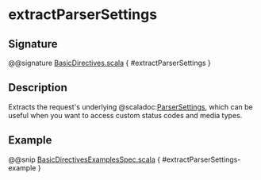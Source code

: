 # extractParserSettings

## Signature

@@signature [BasicDirectives.scala](../../../../../../../../../akka-http/src/main/scala/akka/http/scaladsl/server/directives/BasicDirectives.scala) { #extractParserSettings }

## Description

Extracts the request's underlying @scaladoc:[ParserSettings](akka.http.scaladsl.settings.ParserSettings), which can be useful when you want to access custom status codes and media types.

## Example

@@snip [BasicDirectivesExamplesSpec.scala]($test$/scala/docs/http/scaladsl/server/directives/BasicDirectivesExamplesSpec.scala) { #extractParserSettings-example }

